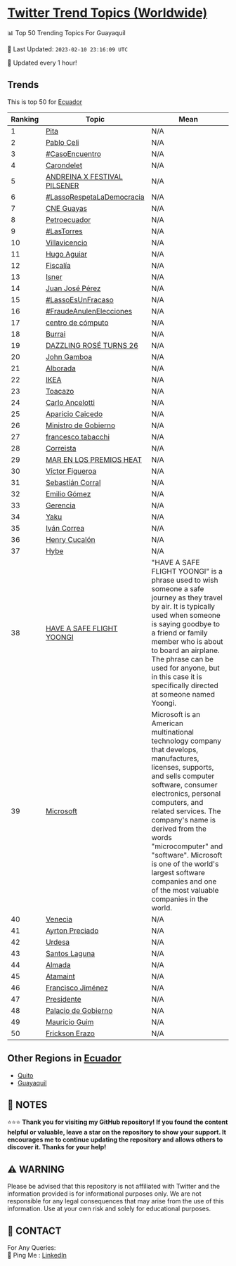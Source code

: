 [Twitter Trend Topics (Worldwide)](https://github.com/ErcinDedeoglu/Twitter-Trend-Topics)
==========


📊 Top 50 Trending Topics For Guayaquil

📆 Last Updated: `2023-02-10 23:16:09 UTC`

🔧 Updated every 1 hour!


## Trends

This is top 50 for [Ecuador](</Ecuador>)

| Ranking | Topic | Mean |
| ------- | ------------ | ------------ |
| 1 | [Pita](http://twitter.com/search?q=Pita) | N/A |
| 2 | [Pablo Celi](http://twitter.com/search?q=Pablo+Celi) | N/A |
| 3 | [#CasoEncuentro](http://twitter.com/search?q=%23CasoEncuentro) | N/A |
| 4 | [Carondelet](http://twitter.com/search?q=Carondelet) | N/A |
| 5 | [ANDREINA X FESTIVAL PILSENER](http://twitter.com/search?q=ANDREINA+X+FESTIVAL+PILSENER) | N/A |
| 6 | [#LassoRespetaLaDemocracia](http://twitter.com/search?q=%23LassoRespetaLaDemocracia) | N/A |
| 7 | [CNE Guayas](http://twitter.com/search?q=CNE+Guayas) | N/A |
| 8 | [Petroecuador](http://twitter.com/search?q=Petroecuador) | N/A |
| 9 | [#LasTorres](http://twitter.com/search?q=%23LasTorres) | N/A |
| 10 | [Villavicencio](http://twitter.com/search?q=Villavicencio) | N/A |
| 11 | [Hugo Aguiar](http://twitter.com/search?q=Hugo+Aguiar) | N/A |
| 12 | [Fiscalía](http://twitter.com/search?q=Fiscal%c3%ada) | N/A |
| 13 | [Isner](http://twitter.com/search?q=Isner) | N/A |
| 14 | [Juan José Pérez](http://twitter.com/search?q=Juan+Jos%c3%a9+P%c3%a9rez) | N/A |
| 15 | [#LassoEsUnFracaso](http://twitter.com/search?q=%23LassoEsUnFracaso) | N/A |
| 16 | [#FraudeAnulenElecciones](http://twitter.com/search?q=%23FraudeAnulenElecciones) | N/A |
| 17 | [centro de cómputo](http://twitter.com/search?q=centro+de+c%c3%b3mputo) | N/A |
| 18 | [Burrai](http://twitter.com/search?q=Burrai) | N/A |
| 19 | [DAZZLING ROSÉ TURNS 26](http://twitter.com/search?q=DAZZLING+ROS%c3%89+TURNS+26) | N/A |
| 20 | [John Gamboa](http://twitter.com/search?q=John+Gamboa) | N/A |
| 21 | [Alborada](http://twitter.com/search?q=Alborada) | N/A |
| 22 | [IKEA](http://twitter.com/search?q=IKEA) | N/A |
| 23 | [Toacazo](http://twitter.com/search?q=Toacazo) | N/A |
| 24 | [Carlo Ancelotti](http://twitter.com/search?q=Carlo+Ancelotti) | N/A |
| 25 | [Aparicio Caicedo](http://twitter.com/search?q=Aparicio+Caicedo) | N/A |
| 26 | [Ministro de Gobierno](http://twitter.com/search?q=Ministro+de+Gobierno) | N/A |
| 27 | [francesco tabacchi](http://twitter.com/search?q=francesco+tabacchi) | N/A |
| 28 | [Correista](http://twitter.com/search?q=Correista) | N/A |
| 29 | [MAR EN LOS PREMIOS HEAT](http://twitter.com/search?q=MAR+EN+LOS+PREMIOS+HEAT) | N/A |
| 30 | [Víctor Figueroa](http://twitter.com/search?q=V%c3%adctor+Figueroa) | N/A |
| 31 | [Sebastián Corral](http://twitter.com/search?q=Sebasti%c3%a1n+Corral) | N/A |
| 32 | [Emilio Gómez](http://twitter.com/search?q=Emilio+G%c3%b3mez) | N/A |
| 33 | [Gerencia](http://twitter.com/search?q=Gerencia) | N/A |
| 34 | [Yaku](http://twitter.com/search?q=Yaku) | N/A |
| 35 | [Iván Correa](http://twitter.com/search?q=Iv%c3%a1n+Correa) | N/A |
| 36 | [Henry Cucalón](http://twitter.com/search?q=Henry+Cucal%c3%b3n) | N/A |
| 37 | [Hybe](http://twitter.com/search?q=Hybe) | N/A |
| 38 | [HAVE A SAFE FLIGHT YOONGI](http://twitter.com/search?q=HAVE+A+SAFE+FLIGHT+YOONGI) | "HAVE A SAFE FLIGHT YOONGI" is a phrase used to wish someone a safe journey as they travel by air. It is typically used when someone is saying goodbye to a friend or family member who is about to board an airplane. The phrase can be used for anyone, but in this case it is specifically directed at someone named Yoongi. |
| 39 | [Microsoft](http://twitter.com/search?q=Microsoft) | Microsoft is an American multinational technology company that develops, manufactures, licenses, supports, and sells computer software, consumer electronics, personal computers, and related services. The company's name is derived from the words "microcomputer" and "software". Microsoft is one of the world's largest software companies and one of the most valuable companies in the world. |
| 40 | [Venecia](http://twitter.com/search?q=Venecia) | N/A |
| 41 | [Ayrton Preciado](http://twitter.com/search?q=Ayrton+Preciado) | N/A |
| 42 | [Urdesa](http://twitter.com/search?q=Urdesa) | N/A |
| 43 | [Santos Laguna](http://twitter.com/search?q=Santos+Laguna) | N/A |
| 44 | [Almada](http://twitter.com/search?q=Almada) | N/A |
| 45 | [Atamaint](http://twitter.com/search?q=Atamaint) | N/A |
| 46 | [Francisco Jiménez](http://twitter.com/search?q=Francisco+Jim%c3%a9nez) | N/A |
| 47 | [Presidente](http://twitter.com/search?q=Presidente) | N/A |
| 48 | [Palacio de Gobierno](http://twitter.com/search?q=Palacio+de+Gobierno) | N/A |
| 49 | [Mauricio Guim](http://twitter.com/search?q=Mauricio+Guim) | N/A |
| 50 | [Frickson Erazo](http://twitter.com/search?q=Frickson+Erazo) | N/A |



## Other Regions in [Ecuador](</Ecuador>)

* [Quito](</Ecuador/Quito.md>)
* [Guayaquil](</Ecuador/Guayaquil.md>)



## 📝 NOTES

⭐⭐⭐ **Thank you for visiting my GitHub repository! If you found the content helpful or valuable, leave a star on the repository to show your support. It encourages me to continue updating the repository and allows others to discover it. Thanks for your help!**


## ⚠️ WARNING

Please be advised that this repository is not affiliated with Twitter and the information provided is for informational purposes only. We are not responsible for any legal consequences that may arise from the use of this information. Use at your own risk and solely for educational purposes.


## 📨 CONTACT

 For Any Queries:  
            🏓 Ping Me : [LinkedIn](https://www.linkedin.com/in/ercindedeoglu/)
